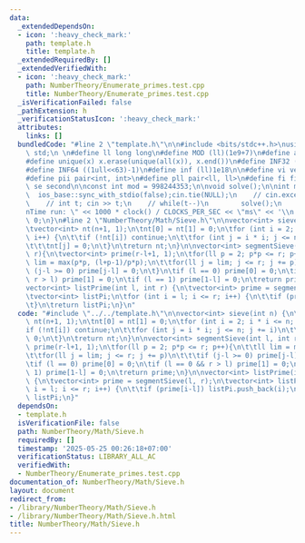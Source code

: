 ```yaml
---
data:
  _extendedDependsOn:
  - icon: ':heavy_check_mark:'
    path: template.h
    title: template.h
  _extendedRequiredBy: []
  _extendedVerifiedWith:
  - icon: ':heavy_check_mark:'
    path: NumberTheory/Enumerate_primes.test.cpp
    title: NumberTheory/Enumerate_primes.test.cpp
  _isVerificationFailed: false
  _pathExtension: h
  _verificationStatusIcon: ':heavy_check_mark:'
  attributes:
    links: []
  bundledCode: "#line 2 \"template.h\"\n\n#include <bits/stdc++.h>\nusing namespace\
    \ std;\n \n#define ll long long\n#define MOD (ll)(1e9+7)\n#define all(x) (x).begin(),(x).end()\n\
    #define unique(x) x.erase(unique(all(x)), x.end())\n#define INF32 ((1ull<<31)-1)\n\
    #define INF64 ((1ull<<63)-1)\n#define inf (ll)1e18\n\n#define vi vector<int>\n\
    #define pii pair<int, int>\n#define pll pair<ll, ll>\n#define fi first\n#define\
    \ se second\n\nconst int mod = 998244353;\n\nvoid solve();\n\nint main(){\n  \
    \  ios_base::sync_with_stdio(false);cin.tie(NULL);\n    // cin.exceptions(cin.failbit);\n\
    \    // int t; cin >> t;\n    // while(t--)\n        solve();\n    cerr << \"\\\
    nTime run: \" << 1000 * clock() / CLOCKS_PER_SEC << \"ms\" << '\\n';\n    return\
    \ 0;\n}\n#line 2 \"NumberTheory/Math/Sieve.h\"\n\nvector<int> sieve(int n) {\n\
    \tvector<int> nt(n+1, 1);\n\tnt[0] = nt[1] = 0;\n\tfor (int i = 2; i * i <= n;\
    \ i++) {\n\t\tif (!nt[i]) continue;\n\t\tfor (int j = i * i; j <= n; j += i)\n\
    \t\t\tnt[j] = 0;\n\t}\n\treturn nt;\n}\n\nvector<int> segmentSieve(int l, int\
    \ r){\n\tvector<int> prime(r-l+1, 1);\n\tfor(ll p = 2; p*p <= r; p++){\n\t\tll\
    \ lim = max(p*p, (l+p-1)/p*p);\n\t\tfor(ll j = lim; j <= r; j += p)\n\t\t\tif\
    \ (j-l >= 0) prime[j-l] = 0;\n\t}\n\tif (l == 0) prime[0] = 0;\n\tif (l == 0 &&\
    \ r > l) prime[1] = 0;\n\tif (l == 1) prime[1-l] = 0;\n\treturn prime;\n}\n\n\
    vector<int> listPrime(int l, int r) {\n\tvector<int> prime = segmentSieve(l, r);\n\
    \tvector<int> listPi;\n\tfor (int i = l; i <= r; i++) {\n\t\tif (prime[i-l]) listPi.push_back(i);\n\
    \t}\n\treturn listPi;\n}\n"
  code: "#include \"../../template.h\"\n\nvector<int> sieve(int n) {\n\tvector<int>\
    \ nt(n+1, 1);\n\tnt[0] = nt[1] = 0;\n\tfor (int i = 2; i * i <= n; i++) {\n\t\t\
    if (!nt[i]) continue;\n\t\tfor (int j = i * i; j <= n; j += i)\n\t\t\tnt[j] =\
    \ 0;\n\t}\n\treturn nt;\n}\n\nvector<int> segmentSieve(int l, int r){\n\tvector<int>\
    \ prime(r-l+1, 1);\n\tfor(ll p = 2; p*p <= r; p++){\n\t\tll lim = max(p*p, (l+p-1)/p*p);\n\
    \t\tfor(ll j = lim; j <= r; j += p)\n\t\t\tif (j-l >= 0) prime[j-l] = 0;\n\t}\n\
    \tif (l == 0) prime[0] = 0;\n\tif (l == 0 && r > l) prime[1] = 0;\n\tif (l ==\
    \ 1) prime[1-l] = 0;\n\treturn prime;\n}\n\nvector<int> listPrime(int l, int r)\
    \ {\n\tvector<int> prime = segmentSieve(l, r);\n\tvector<int> listPi;\n\tfor (int\
    \ i = l; i <= r; i++) {\n\t\tif (prime[i-l]) listPi.push_back(i);\n\t}\n\treturn\
    \ listPi;\n}"
  dependsOn:
  - template.h
  isVerificationFile: false
  path: NumberTheory/Math/Sieve.h
  requiredBy: []
  timestamp: '2025-05-25 00:26:18+07:00'
  verificationStatus: LIBRARY_ALL_AC
  verifiedWith:
  - NumberTheory/Enumerate_primes.test.cpp
documentation_of: NumberTheory/Math/Sieve.h
layout: document
redirect_from:
- /library/NumberTheory/Math/Sieve.h
- /library/NumberTheory/Math/Sieve.h.html
title: NumberTheory/Math/Sieve.h
---
```

